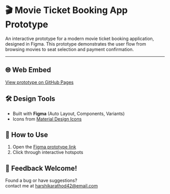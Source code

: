 # 🎬 Movie Ticket Booking App Prototype

An interactive prototype for a modern movie ticket booking application, designed in Figma. This prototype demonstrates the user flow from browsing movies to seat selection and payment confirmation.

----

## 🌐 Web Embed
[View prototype on GitHub Pages](https://harshika53.github.io/movie-ticket-booking/)

## 🛠️ Design Tools
- Built with **Figma** (Auto Layout, Components, Variants)
- Icons from [Material Design Icons](https://material.io/resources/icons/)

## 🚀 How to Use
1. Open the [Figma prototype link](#)
2. Click through interactive hotspots

## 📝 Feedback Welcome!
Found a bug or have suggestions?  
 contact me at [harshikarathod42@email.com](harshikarathod42@gmail.com)
